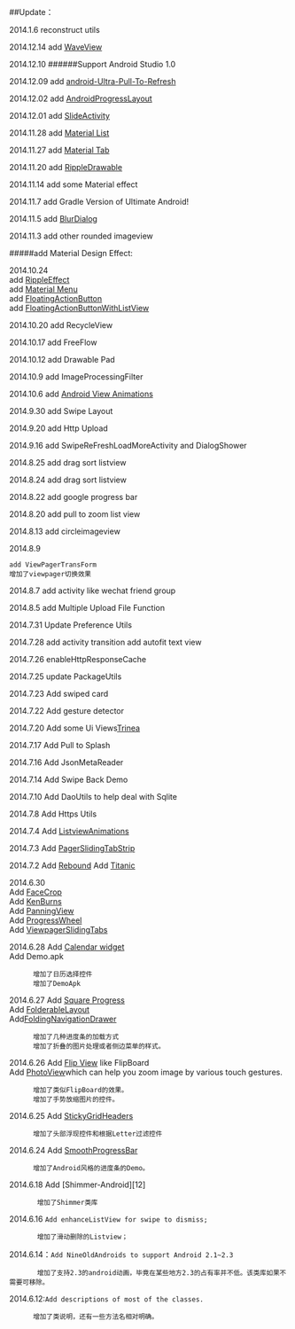 
##Update：

2014.1.6 reconstruct utils

2014.12.14 add [WaveView](https://github.com/john990/WaveView)

2014.12.10 
######Support Android Studio 1.0

2014.12.09 add [android-Ultra-Pull-To-Refresh](https://github.com/liaohuqiu/android-Ultra-Pull-To-Refresh)

2014.12.02 add [AndroidProgressLayout](https://github.com/antonkrasov/AndroidProgressLayout)

2014.12.01 add [SlideActivity](https://github.com/chenjishi/SlideActivity)

2014.11.28 add [Material List](https://github.com/dexafree/MaterialList)

2014.11.27 add [Material Tab](https://github.com/neokree/MaterialTabs)

2014.11.20 add [RippleDrawable](https://github.com/03uk/RippleDrawable)

2014.11.14 add some Material effect

2014.11.7 add Gradle Version of Ultimate Android!

2014.11.5 add [BlurDialog](https://github.com/tvbarthel/BlurDialogFragment)

2014.11.3 add other rounded imageview

#####add Material Design Effect:

2014.10.24         
		   add [RippleEffect](https://github.com/traex/RippleEffect)		           
		   add [Material Menu](https://github.com/balysv/material-menu)       
		   add [FloatingActionButton](https://github.com/futuresimple/android-floating-action-button)		   
		  add [FloatingActionButtonWithListView](https://github.com/makovkastar/FloatingActionButton)

2014.10.20 add RecycleView

2014.10.17 add FreeFlow

2014.10.12 add Drawable Pad

2014.10.9 add ImageProcessingFilter

2014.10.6 add  [Android View Animations](https://github.com/daimajia/AndroidViewAnimations)

2014.9.30 add Swipe Layout

2014.9.20 add Http Upload 

2014.9.16 add SwipeReFreshLoadMoreActivity and DialogShower

2014.8.25 add drag sort listview 

2014.8.24 add drag sort listview

2014.8.22 add google progress bar

2014.8.20 add pull to zoom list view

2014.8.13 add circleimageview

2014.8.9 

	add ViewPagerTransForm
	增加了viewpager切换效果
	
2014.8.7 add activity like wechat friend group

2014.8.5 add Multiple Upload File Function

2014.7.31 Update Preference Utils

2014.7.28 add activity transition  add autofit text view

2014.7.26 enableHttpResponseCache

2014.7.25 update PackageUtils

2014.7.23 Add swiped card

2014.7.22 Add gesture detector

2014.7.20 Add some Ui Views[Trinea](https://github.com/Trinea/android-common)

2014.7.17 Add Pull to Splash 

2014.7.16 Add JsonMetaReader

2014.7.14 Add Swipe Back Demo

2014.7.10 Add DaoUtils to help deal with Sqlite

2014.7.8 Add Https Utils

2014.7.4 Add [ListviewAnimations](https://github.com/nhaarman/ListViewAnimations)

2014.7.3 Add [PagerSlidingTabStrip](https://github.com/astuetz/PagerSlidingTabStrip)

2014.7.2 Add [Rebound](https://github.com/facebook/rebound)
         Add [Titanic](https://github.com/RomainPiel/Titanic)
         
2014.6.30   
Add [FaceCrop](https://github.com/Todd-Davies/ProgressWheel)  
          Add [KenBurns](https://github.com/flavioarfaria/KenBurnsView)  
          Add [PanningView](https://github.com/flavienlaurent/PanningView)  
          Add [ProgressWheel](https://github.com/lafosca/AndroidFaceCropper)  
          Add [ViewpagerSlidingTabs](https://github.com/astuetz/PagerSlidingTabStrip)  
          
2014.6.28 Add [Calendar widget](https://github.com/square/android-times-square)  
          Add Demo.apk

          增加了日历选择控件
          增加了DemoApk

2014.6.27 Add [Square Progress](https://github.com/mrwonderman/android-square-progressbar)  
          Add [FolderableLayout](https://github.com/alexvasilkov/FoldableLayout)  
          Add[FoldingNavigationDrawer](https://github.com/tibi1712/FoldingNavigationDrawer-Android)


          增加了几种进度条的加载方式
          增加了折叠的图片处理或者侧边菜单的样式。
          
2014.6.26 Add [Flip View](https://github.com/emilsjolander/android-FlipView) like FlipBoard  
          Add [PhotoView](https://github.com/chrisbanes/PhotoView)which can help you zoom image by various touch gestures.
          
          增加了类似FlipBoard的效果。
          增加了手势放缩图片的控件。
          

2014.6.25 Add [StickyGridHeaders](https://github.com/TonicArtos/StickyGridHeaders)
			
		  增加了头部浮现控件和根据Letter过滤控件
		  
2014.6.24  Add [SmoothProgressBar](https://github.com/castorflex/SmoothProgressBar)

          增加了Android风格的进度条的Demo。
          
          
2014.6.18  Add [Shimmer-Android][12]

           增加了Shimmer类库         
           
2014.6.16  ```Add enhanceListView for swipe to dismiss;
          ```

           增加了滑动删除的Listview；            		                      
2014.6.14：```Add NineOldAndroids to support Android 2.1~2.3```

           增加了支持2.3的android动画，毕竟在某些地方2.3的占有率并不低。该类库如果不需要可移除。


          
2014.6.12:```Add descriptions of most of the classes.```

          增加了类说明，还有一些方法名相对明确。






		  




          

          

















          



